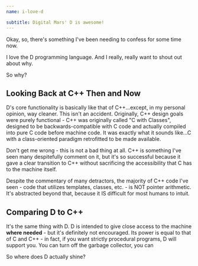 ```yaml
---
name: i-love-d

subtitle: Digital Mars' D is awesome!
---
```


Okay, so, there's something I've been needing to confess for some time now. 

I love the D programming language. And I really, really want to shout out about why.

So why?

## Looking Back at C++ Then and Now

D's core functionality is basically like that of C++...except, in my personal opinion, way cleaner. This isn't an accident. Originally, C++ design goals were purely functional - C++ was originally called "C with Classes", designed to be backwards-compatible with C code and actually compiled into pure C code before machine code. It was exactly what it sounds like...C with a class-oriented paradigm retrofitted to be made available. 

Don't get me wrong - this is not a bad thing at all. C++ is something I've seen many despitefully comment on it, but it's so successful because it gave a clear transition to C++ without sacrificing the accessibility that C has to the machine itself. 

Despite the commentary of many detractors, the majority of C++ code I've seen - code that utilizes templates, classes, etc. - is NOT pointer arithmetic. It's abstracted beyond that, because it IS difficult for most humans to intuit.

## Comparing D to C++

It's the same thing with D. D is intended to give close access to the machine **where needed** - but it's definitely not encouraged. Its power is equal to that of C and C++ - in fact, if you want strictly procedural programs, D will support you. You can turn off the garbage collector, you can 

So where does D actually shine?